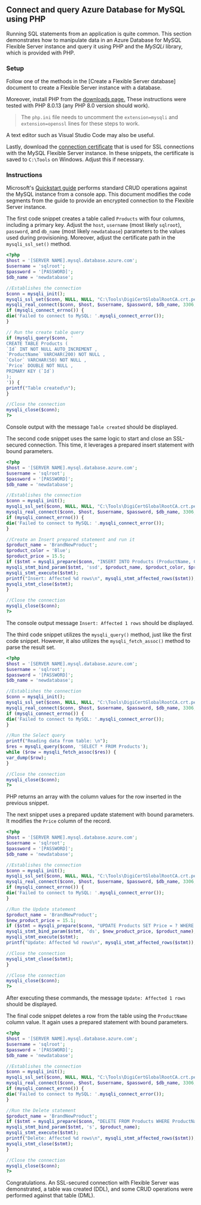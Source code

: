 ## Connect and query Azure Database for MySQL using PHP

Running SQL statements from an application is quite common. This section demonstrates how to manipulate data in an Azure Database for MySQL Flexible Server instance and query it using PHP and the *MySQLi* library, which is provided with PHP.

### Setup

Follow one of the methods in the [Create a Flexible Server database] document to create a Flexible Server instance with a database.

Moreover, install PHP from the [downloads page.](https://windows.php.net/download/) These instructions were tested with PHP 8.0.13 (any PHP 8.0 version should work).

> The `php.ini` file needs to uncomment the `extension=mysqli` and `extension=openssl` lines for these steps to work.

A text editor such as Visual Studio Code may also be useful.

Lastly, download the [connection certificate](https://dl.cacerts.digicert.com/DigiCertGlobalRootCA.crt.pem) that is used for SSL connections with the MySQL Flexible Server instance. In these snippets, the certificate is saved to `C:\Tools` on Windows. Adjust this if necessary.

### Instructions

Microsoft's [Quickstart guide](https://docs.microsoft.com/azure/mysql/flexible-server/connect-php) performs standard CRUD operations against the MySQL instance from a console app. This document modifies the code segments from the guide to provide an encrypted connection to the Flexible Server instance.

The first code snippet creates a table called `Products` with four columns, including a primary key. Adjust the `host`, `username` (most likely `sqlroot`), `password`, and `db_name` (most likely `newdatabase`) parameters to the values used during provisioning. Moreover, adjust the certificate path in the `mysqli_ssl_set()` method.

```php
<?php
$host = '[SERVER NAME].mysql.database.azure.com';
$username = 'sqlroot';
$password = '[PASSWORD]';
$db_name = 'newdatabase';

//Establishes the connection
$conn = mysqli_init();
mysqli_ssl_set($conn, NULL, NULL, "C:\Tools\DigiCertGlobalRootCA.crt.pem", NULL, NULL);
mysqli_real_connect($conn, $host, $username, $password, $db_name, 3306, MYSQLI_CLIENT_SSL);
if (mysqli_connect_errno()) {
die('Failed to connect to MySQL: '.mysqli_connect_error());
}

// Run the create table query
if (mysqli_query($conn, '
CREATE TABLE Products (
`Id` INT NOT NULL AUTO_INCREMENT ,
`ProductName` VARCHAR(200) NOT NULL ,
`Color` VARCHAR(50) NOT NULL ,
`Price` DOUBLE NOT NULL ,
PRIMARY KEY (`Id`)
);
')) {
printf("Table created\n");
}

//Close the connection
mysqli_close($conn);
?>
```

Console output with the message `Table created` should be displayed.

The second code snippet uses the same logic to start and close an SSL-secured connection. This time, it leverages a prepared insert statement with bound parameters.

```php
<?php
$host = '[SERVER NAME].mysql.database.azure.com';
$username = 'sqlroot';
$password = '[PASSWORD]';
$db_name = 'newdatabase';

//Establishes the connection
$conn = mysqli_init();
mysqli_ssl_set($conn, NULL, NULL, "C:\Tools\DigiCertGlobalRootCA.crt.pem", NULL, NULL);
mysqli_real_connect($conn, $host, $username, $password, $db_name, 3306, MYSQLI_CLIENT_SSL);
if (mysqli_connect_errno()) {
die('Failed to connect to MySQL: '.mysqli_connect_error());
}

//Create an Insert prepared statement and run it
$product_name = 'BrandNewProduct';
$product_color = 'Blue';
$product_price = 15.5;
if ($stmt = mysqli_prepare($conn, "INSERT INTO Products (ProductName, Color, Price) VALUES (?, ?, ?)")) {
mysqli_stmt_bind_param($stmt, 'ssd', $product_name, $product_color, $product_price);
mysqli_stmt_execute($stmt);
printf("Insert: Affected %d rows\n", mysqli_stmt_affected_rows($stmt));
mysqli_stmt_close($stmt);
}

//Close the connection
mysqli_close($conn);
?>
```

The console output message `Insert: Affected 1 rows` should be displayed.

The third code snippet utilizes the `mysqli_query()` method, just like the first code snippet. However, it also utilizes the `mysqli_fetch_assoc()` method to parse the result set.

```php
<?php
$host = '[SERVER NAME].mysql.database.azure.com';
$username = 'sqlroot';
$password = '[PASSWORD]';
$db_name = 'newdatabase';

//Establishes the connection
$conn = mysqli_init();
mysqli_ssl_set($conn, NULL, NULL, "C:\Tools\DigiCertGlobalRootCA.crt.pem", NULL, NULL);
mysqli_real_connect($conn, $host, $username, $password, $db_name, 3306, MYSQLI_CLIENT_SSL);
if (mysqli_connect_errno()) {
die('Failed to connect to MySQL: '.mysqli_connect_error());
}

//Run the Select query
printf("Reading data from table: \n");
$res = mysqli_query($conn, 'SELECT * FROM Products');
while ($row = mysqli_fetch_assoc($res)) {
var_dump($row);
}

//Close the connection
mysqli_close($conn);
?>
```

PHP returns an array with the column values for the row inserted in the previous snippet.

The next snippet uses a prepared update statement with bound parameters. It modifies the `Price` column of the record.

```php
<?php
$host = '[SERVER NAME].mysql.database.azure.com';
$username = 'sqlroot';
$password = '[PASSWORD]';
$db_name = 'newdatabase';

//Establishes the connection
$conn = mysqli_init();
mysqli_ssl_set($conn, NULL, NULL, "C:\Tools\DigiCertGlobalRootCA.crt.pem", NULL, NULL);
mysqli_real_connect($conn, $host, $username, $password, $db_name, 3306, MYSQLI_CLIENT_SSL);
if (mysqli_connect_errno()) {
die('Failed to connect to MySQL: '.mysqli_connect_error());
}

//Run the Update statement
$product_name = 'BrandNewProduct';
$new_product_price = 15.1;
if ($stmt = mysqli_prepare($conn, "UPDATE Products SET Price = ? WHERE ProductName = ?")) {
mysqli_stmt_bind_param($stmt, 'ds', $new_product_price, $product_name);
mysqli_stmt_execute($stmt);
printf("Update: Affected %d rows\n", mysqli_stmt_affected_rows($stmt));

//Close the connection
mysqli_stmt_close($stmt);
}

//Close the connection
mysqli_close($conn);
?>
```

After executing these commands, the message `Update: Affected 1 rows` should be displayed.

The final code snippet deletes a row from the table using the `ProductName` column value. It again uses a prepared statement with bound parameters.

```php
<?php
$host = '[SERVER NAME].mysql.database.azure.com';
$username = 'sqlroot';
$password = '[PASSWORD]';
$db_name = 'newdatabase';

//Establishes the connection
$conn = mysqli_init();
mysqli_ssl_set($conn, NULL, NULL, "C:\Tools\DigiCertGlobalRootCA.crt.pem", NULL, NULL);
mysqli_real_connect($conn, $host, $username, $password, $db_name, 3306, MYSQLI_CLIENT_SSL);
if (mysqli_connect_errno()) {
die('Failed to connect to MySQL: '.mysqli_connect_error());
}

//Run the Delete statement
$product_name = 'BrandNewProduct';
if ($stmt = mysqli_prepare($conn, "DELETE FROM Products WHERE ProductName = ?")) {
mysqli_stmt_bind_param($stmt, 's', $product_name);
mysqli_stmt_execute($stmt);
printf("Delete: Affected %d rows\n", mysqli_stmt_affected_rows($stmt));
mysqli_stmt_close($stmt);
}

//Close the connection
mysqli_close($conn);
?>
```

Congratulations. An SSL-secured connection with Flexible Server was demonstrated, a table was created (DDL), and some CRUD operations were performed against that table (DML).
